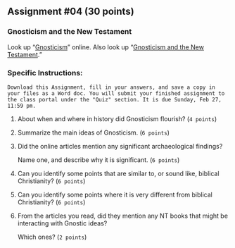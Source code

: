 ---
---

## Assignment #04 (30 points)

### Gnosticism and the New Testament

Look up “[Gnosticism]” online. Also look up “[Gnosticism and the New Testament].”

### Specific Instructions:

```
Download this Assignment, fill in your answers, and save a copy in your files as a Word doc. You will submit your finished assignment to the class portal under the "Quiz" section. It is due Sunday, Feb 27, 11:59 pm.
```

1. About when and where in history did Gnosticism flourish? (`4 points`)

2. Summarize the main ideas of Gnosticism. (`6 points`)

3. Did the online articles mention any significant archaeological findings?

   Name one, and describe why it is significant. (`6 points`)

4. Can you identify some points that are similar to, or sound like, biblical Christianity? (`6 points`)

5. Can you identify some points where it is very different from biblical Christianity? (`6 points`)

6. From the articles you read, did they mention any NT books that might be interacting with Gnostic ideas?

   Which ones? (`2 points`)

[Gnosticism]: https://www.google.com/search?q=gnosticism
[Gnosticism and the New Testament]: https://www.google.com/search?q=gnsoticism+and+the+new+testament
